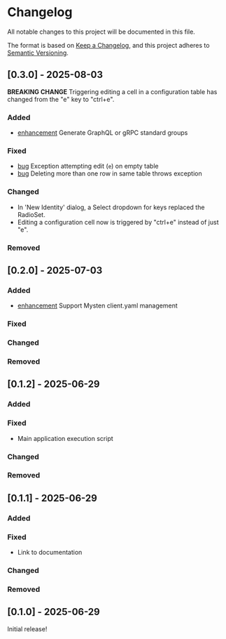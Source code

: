 # Changelog

All notable changes to this project will be documented in this file.

The format is based on [Keep a Changelog](https://keepachangelog.com/en/1.0.0/),
and this project adheres to [Semantic Versioning](https://semver.org/spec/v2.0.0.html).

## [0.3.0] - 2025-08-03

**BREAKING CHANGE** Triggering editing a cell in a configuration table has changed from the "e" key to "ctrl+e".

### Added

- [enhancement](https://github.com/Suitters/tpysui/issues/2) Generate GraphQL or gRPC standard groups

### Fixed

- [bug](https://github.com/Suitters/tpysui/issues/3) Exception attempting edit (`e`) on empty table
- [bug](https://github.com/Suitters/tpysui/issues/4) Deleting more than one row in same table throws exception

### Changed

- In 'New Identity' dialog, a Select dropdown for keys replaced the RadioSet.
- Editing a configuration cell now is triggered by "ctrl+e" instead of just "e".

### Removed

## [0.2.0] - 2025-07-03

### Added

- [enhancement](https://github.com/Suitters/tpysui/issues/1) Support Mysten client.yaml management

### Fixed

### Changed

### Removed

## [0.1.2] - 2025-06-29

### Added

### Fixed

- Main application execution script

### Changed

### Removed

## [0.1.1] - 2025-06-29

### Added

### Fixed

- Link to documentation

### Changed

### Removed

## [0.1.0] - 2025-06-29

Initial release!
